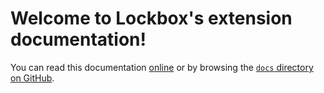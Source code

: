 # Welcome to Lockbox's extension documentation!

You can read this documentation [online][online-docs-link] or by browsing the
[`docs` directory on GitHub][repo-docs-link].

[online-docs-link]: https://mozilla-lockwise.github.io/lockwise-addon/
[repo-docs-link]: https://github.com/mozilla-lockwise/lockwise-addon/tree/master/docs
